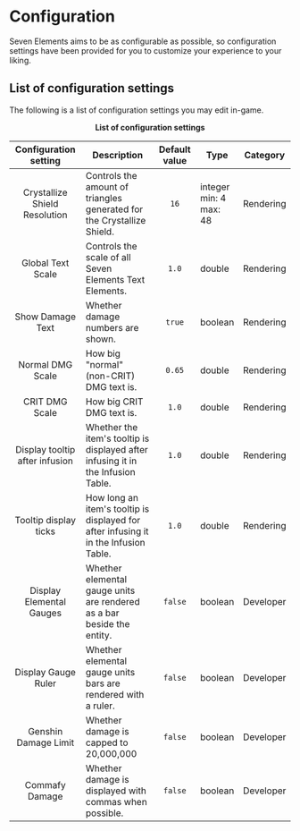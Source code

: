 # Configuration

Seven Elements aims to be as configurable as possible, so configuration settings have been provided for you to customize your experience to your liking.

## List of configuration settings

The following is a list of configuration settings you may edit in-game.

<p align="center"><b>List of configuration settings</b></p>

| Configuration setting			| Description																			| Default value	| Type		| Category	|
|:-----------------------------:|---------------------------------------------------------------------------------------|:-------------:|-----------|-----------|
| Crystallize Shield Resolution	| Controls the amount of triangles generated for the Crystallize Shield.				| `16`			| integer <br> min: 4 <br> max: 48	| Rendering	|
| Global Text Scale				| Controls the scale of all Seven Elements Text Elements.								| `1.0`			| double	| Rendering	|
| Show Damage Text				| Whether damage numbers are shown.														| `true`		| boolean	| Rendering	|
| Normal DMG Scale				| How big "normal" (non-CRIT) DMG text is.												| `0.65`		| double	| Rendering	|
| CRIT DMG Scale				| How big CRIT DMG text is. 															| `1.0`			| double	| Rendering	|
| Display tooltip after infusion| Whether the item's tooltip is displayed after infusing it in the Infusion Table.		| `1.0`			| double	| Rendering	|
| Tooltip display ticks			| How long an item's tooltip is displayed for after infusing it in the Infusion Table.	| `1.0`			| double	| Rendering	|
| Display Elemental Gauges		| Whether elemental gauge units are rendered as a bar beside the entity.				| `false`		| boolean	| Developer	|
| Display Gauge Ruler			| Whether elemental gauge units bars are rendered with a ruler.							| `false`		| boolean	| Developer	|
| Genshin Damage Limit			| Whether damage is capped to 20,000,000												| `false`		| boolean	| Developer	|
| Commafy Damage				| Whether damage is displayed with commas when possible.								| `false`		| boolean	| Developer	|